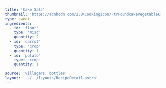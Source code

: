 ```yaml
---
title: 'Cake Sale'
thumbnail: 'https://acnhcdn.com/2.0/CookingIcon/FtrPoundcakeVegetableCropped.png'
type: sweet
ingredients:
  - id: 'flour'
    type: 'misc'
    quantity: 2
  - id: 'carrot'
    type: 'crop'
    quantity: 1
  - id: 'potato'
    type: 'crop'
    quantity: 1

source: 'villagers, bottles'
layout: '../../layouts/RecipeDetail.astro'
---
```

